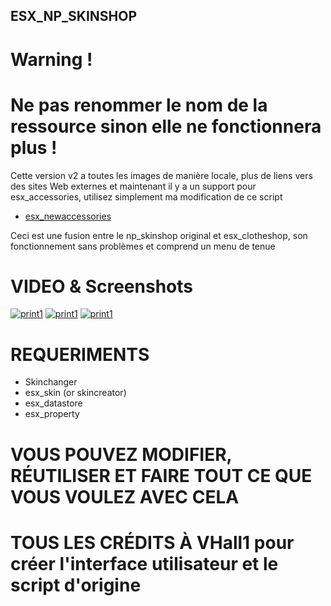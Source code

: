 ## ESX_NP_SKINSHOP

# Warning ! 
# Ne pas renommer le nom de la ressource sinon elle ne fonctionnera plus !


Cette version v2 a toutes les images de manière locale, plus de liens vers des sites Web externes et maintenant il y a un support pour esx_accessories, utilisez simplement ma modification de ce script

- [esx_newaccessories](https://github.com/GMA950/esx_newaccessories)


Ceci est une fusion entre le np_skinshop original et esx_clotheshop, son fonctionnement sans problèmes et comprend un menu de tenue

# VIDEO & Screenshots
[![print1](https://i.imgur.com/VD45jR4.jpg)](https://i.imgur.com/VD45jR4.jpg)
[![print1](https://i.imgur.com/e35mllP.jpg)](https://i.imgur.com/e35mllP.jpg)
[![print1](https://i.imgur.com/ps6LRKk.jpg)](https://i.imgur.com/ps6LRKk.jpg)

# REQUERIMENTS

-   Skinchanger
-   esx_skin (or skincreator)
-   esx_datastore
-   esx_property

# VOUS POUVEZ MODIFIER, RÉUTILISER ET FAIRE TOUT CE QUE VOUS VOULEZ AVEC CELA

# TOUS LES CRÉDITS À VHall1 pour créer l'interface utilisateur et le script d'origine
